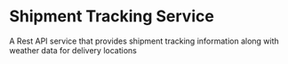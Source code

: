 # Shipment Tracking Service

A Rest API service that provides shipment tracking information along with weather data for delivery locations

